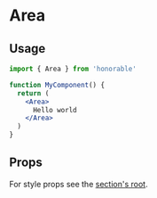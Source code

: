 # Area

## Usage

```jsx
import { Area } from 'honorable'

function MyComponent() {
  return (
    <Area>
      Hello world
    </Area>
  )
}
```

## Props

For style props see the [section's root](/components/html-tags).

